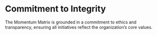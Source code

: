 # Commitment to Integrity

The Momentum Matrix is grounded in a commitment to ethics and transparency, ensuring all initiatives reflect the organization’s core values.